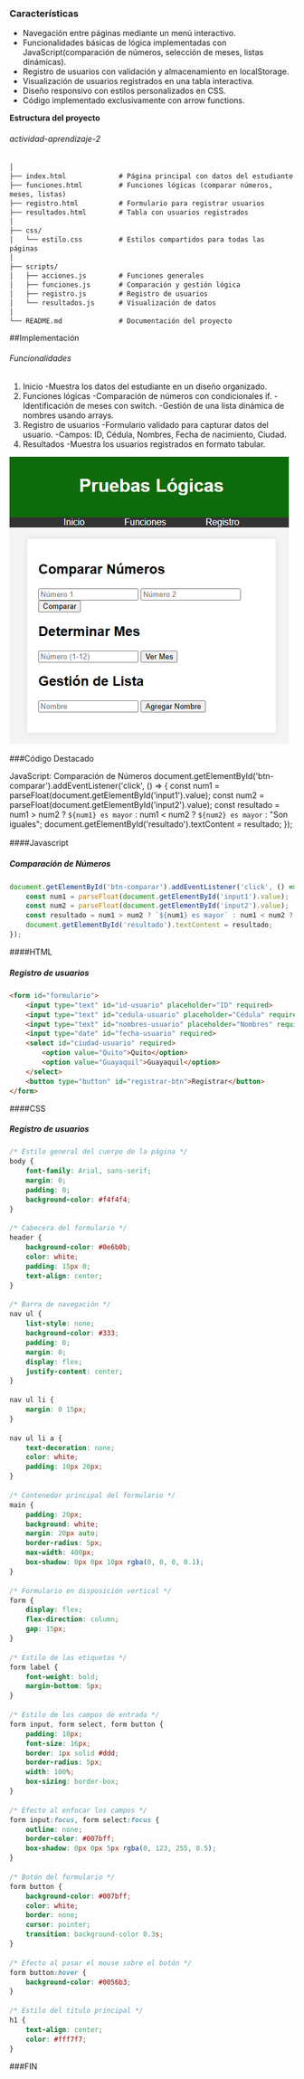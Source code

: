 ### Características

- Navegación entre páginas mediante un menú interactivo.
- Funcionalidades básicas de lógica implementadas con JavaScript(comparación de números, selección de meses, listas dinámicas).
- Registro de usuarios con validación y almacenamiento en localStorage.
- Visualización de usuarios registrados en una tabla interactiva.
- Diseño responsivo con estilos personalizados en CSS.
- Código implementado exclusivamente con arrow functions.


**Estructura del proyecto**

###### actividad-aprendizaje-2
```
│
├── index.html             # Página principal con datos del estudiante
├── funciones.html         # Funciones lógicas (comparar números, meses, listas)
├── registro.html          # Formulario para registrar usuarios
├── resultados.html        # Tabla con usuarios registrados
│
├── css/
│   └── estilo.css         # Estilos compartidos para todas las páginas
│
├── scripts/
│   ├── acciones.js        # Funciones generales
│   ├── funciones.js       # Comparación y gestión lógica
│   ├── registro.js        # Registro de usuarios
│   └── resultados.js      # Visualización de datos
│
└── README.md              # Documentación del proyecto
```

##Implementación

###### Funcionalidades
1. Inicio
-Muestra los datos del estudiante en un diseño organizado.
2. Funciones lógicas
-Comparación de números con condicionales if.
-Identificación de meses con switch.
-Gestión de una lista dinámica de nombres usando arrays.
3. 	Registro de usuarios
-Formulario validado para capturar datos del usuario.
-Campos: ID, Cédula, Nombres, Fecha de nacimiento, Ciudad.
4. Resultados
-Muestra los usuarios registrados en formato tabular.


![Descripción de la imagen](https://raw.githubusercontent.com/JCPB2000/Actividad-de-aprendizaje-2/d691886e17a11eb95908cb5f497e0601ee8ddf15/1.png)

###Código Destacado

JavaScript: Comparación de Números
 document.getElementById('btn-comparar').addEventListener('click', () => {
    const num1 = parseFloat(document.getElementById('input1').value);
    const num2 = parseFloat(document.getElementById('input2').value);
    const resultado = num1 > num2 ? `${num1} es mayor` : num1 < num2 ? `${num2} es mayor` : "Son iguales";
    document.getElementById('resultado').textContent = resultado;
});



####Javascript　
##### Comparación de Números

```javascript
document.getElementById('btn-comparar').addEventListener('click', () => {
    const num1 = parseFloat(document.getElementById('input1').value);
    const num2 = parseFloat(document.getElementById('input2').value);
    const resultado = num1 > num2 ? `${num1} es mayor` : num1 < num2 ? `${num2} es mayor` : "Son iguales";
    document.getElementById('resultado').textContent = resultado;
});
```

####HTML
##### Registro de usuarios
```html
<form id="formulario">
    <input type="text" id="id-usuario" placeholder="ID" required>
    <input type="text" id="cedula-usuario" placeholder="Cédula" required>
    <input type="text" id="nombres-usuario" placeholder="Nombres" required>
    <input type="date" id="fecha-usuario" required>
    <select id="ciudad-usuario" required>
        <option value="Quito">Quito</option>
        <option value="Guayaquil">Guayaquil</option>
    </select>
    <button type="button" id="registrar-btn">Registrar</button>
</form>

```
####CSS
##### Registro de usuarios
```css
/* Estilo general del cuerpo de la página */
body {
    font-family: Arial, sans-serif;
    margin: 0;
    padding: 0;
    background-color: #f4f4f4;
}

/* Cabecera del formulario */
header {
    background-color: #0e6b0b;
    color: white;
    padding: 15px 0;
    text-align: center;
}

/* Barra de navegación */
nav ul {
    list-style: none;
    background-color: #333;
    padding: 0;
    margin: 0;
    display: flex;
    justify-content: center;
}

nav ul li {
    margin: 0 15px;
}

nav ul li a {
    text-decoration: none;
    color: white;
    padding: 10px 20px;
}

/* Contenedor principal del formulario */
main {
    padding: 20px;
    background: white;
    margin: 20px auto;
    border-radius: 5px;
    max-width: 400px;
    box-shadow: 0px 0px 10px rgba(0, 0, 0, 0.1);
}

/* Formulario en disposición vertical */
form {
    display: flex;
    flex-direction: column;
    gap: 15px;
}

/* Estilo de las etiquetas */
form label {
    font-weight: bold;
    margin-bottom: 5px;
}

/* Estilo de los campos de entrada */
form input, form select, form button {
    padding: 10px;
    font-size: 16px;
    border: 1px solid #ddd;
    border-radius: 5px;
    width: 100%;
    box-sizing: border-box;
}

/* Efecto al enfocar los campos */
form input:focus, form select:focus {
    outline: none;
    border-color: #007bff;
    box-shadow: 0px 0px 5px rgba(0, 123, 255, 0.5);
}

/* Botón del formulario */
form button {
    background-color: #007bff;
    color: white;
    border: none;
    cursor: pointer;
    transition: background-color 0.3s;
}

/* Efecto al pasar el mouse sobre el botón */
form button:hover {
    background-color: #0056b3;
}

/* Estilo del título principal */
h1 {
    text-align: center;
    color: #fff7f7;
}
```


###FIN
